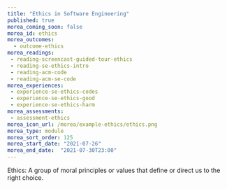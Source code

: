 ```yaml
---
title: "Ethics in Software Engineering"
published: true
morea_coming_soon: false
morea_id: ethics
morea_outcomes:
  - outcome-ethics
morea_readings:
 - reading-screencast-guided-tour-ethics
 - reading-se-ethics-intro
 - reading-acm-code
 - reading-acm-se-code
morea_experiences:
 - experience-se-ethics-codes
 - experience-se-ethics-good
 - experience-se-ethics-harm
morea_assessments:
 - assessment-ethics
morea_icon_url: /morea/example-ethics/ethics.png
morea_type: module
morea_sort_order: 125
morea_start_date: "2021-07-26"
morea_end_date:  "2021-07-30T23:00"
---
```


Ethics: A group of moral principles or values that define or direct us to the right choice.
